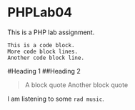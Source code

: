 PHPLab04
========

This is a PHP lab assignment.

```
This is a code block.
More code block lines.
Another code block line.
```

#Heading 1
##Heading 2

> A block quote
> Another block quote

I am listening to some `rad music`.

